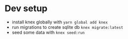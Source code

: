 # Dev setup
- install knex globally with `yarn global add knex`
- run migrations to create sqlite db `knex migrate:latest`
- seed some data with `knex seed:run`

